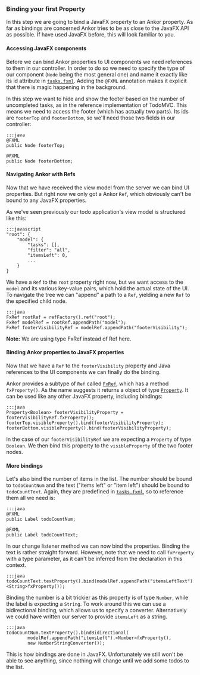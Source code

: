 ### Binding your first Property

In this step we are going to bind a JavaFX property to an Ankor property. As far as bindings are concerned Ankor tries
to be as close to the JavaFX API as possible. If have used JavaFX before, this will look familiar to you.

#### Accessing JavaFX components

Before we can bind Ankor properties to UI components we need references to them in our controller.
In order to do so we need to specify the type of our component (`Node` being the most general one) and name 
it exactly like its id attribute in [`tasks.fxml`][2]. Adding the `@FXML` annotation makes it explicit that there is
magic happening in the background.

In this step we want to hide and show the footer based on the number of uncompleted tasks, as in the reference
implementation of TodoMVC. This means we need to access the footer (which has actually two parts).
Its ids are `footerTop` and `footerBottom`, so we'll need those two fields in our controller:

    :::java
    @FXML
    public Node footerTop;

    @FXML
    public Node footerBottom;

#### Navigating Ankor with Refs

Now that we have received the view model from the server we can bind UI properties. But right now we only got
a Ankor `Ref`, which obviously can't be bound to any JavaFX properties.

As we've seen previously our todo application's view model is structured like this:

    :::javascript
    "root": {
        "model": {
            "tasks": [],
            "filter": "all",
            "itemsLeft": 0,
            ...
        }
    }

We have a `Ref` to the `root` property right now, but we want access to the `model` and its various key-value pairs,
which hold the actual state of the UI.
To navigate the tree we can "append" a path to a `Ref`, yielding a new `Ref` to the specified child node.

    :::java
    FxRef rootRef = refFactory().ref("root");
    FxRef modelRef = rootRef.appendPath("model");
    FxRef footerVisibilityRef = modelRef.appendPath("footerVisibility");

<div class="alert alert-info">
  <strong>Note:</strong> We are using type FxRef instead of Ref here.
</div>

#### Binding Ankor properties to JavaFX properties

Now that we have a `Ref` to the `footerVisibility` property and Java references to the UI components we can finally
do the binding.

Ankor provides a subtype of `Ref` called [`FxRef`][3], which has a method `fxProperty()`.
As the name suggests it returns a object of type [`Property`][4]. It can be used like any other JavaFX property,
including bindings:

    :::java
    Property<Boolean> footerVisibilityProperty = footerVisibilityRef.fxProperty();
    footerTop.visibleProperty().bind(footerVisibilityProperty);
    footerBottom.visibleProperty().bind(footerVisibilityProperty);

In the case of our `footerVisibilityRef` we are expecting a `Property` of type `Boolean`.
We then bind this property to the `visibleProperty` of the two footer nodes.

#### More bindings

Let's also bind the number of items in the list.
The number should be bound to `todoCountNum` and the text ("items left" or "item left") should be bound to `todoCountText`.
Again, they are predefined in [`tasks.fxml`][2], so to reference them all we need is:

    :::java
    @FXML
    public Label todoCountNum;

    @FXML
    public Label todoCountText;

In our change listener method we can now bind the properties.
Binding the text is rather straight forward. However, note that we need to call `fxProperty` with a type parameter,
as it can't be inferred from the declaration in this context.

    :::java
    todoCountText.textProperty().bind(modelRef.appendPath("itemsLeftText").<String>fxProperty());

Binding the number is a bit trickier as this property is of type `Number`, while the label is expecting a `String`.
To work around this we can use a bidirectional binding, which allows us to specify a converter.
Alternatively we could have written our server to provide `itemsLeft` as a string.

    :::java
    todoCountNum.textProperty().bindBidirectional(
            modelRef.appendPath("itemsLeft").<Number>fxProperty(),
            new NumberStringConverter());

This is how bindings are done in JavaFX. Unfortunately we still won't be able to see anything,
since nothing will change until we add some todos to the list.

[1]: https://github.com/ankor-io/ankor-todo/blob/fx-step-3/todo-javafx-client/src/main/java/io/ankor/tutorial/TaskListController.java
[2]: https://github.com/ankor-io/ankor-todo/blob/fx-step-3/todo-javafx-client/src/main/resources/tasks.fxml
[3]: #TODOlinktoDocs
[4]: http://docs.oracle.com/javafx/2/api/javafx/beans/property/Property.html
